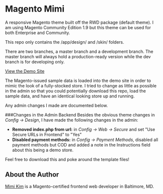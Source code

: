Magento Mimi
============

A responsive Magento theme built off the RWD package (default theme). I am using Magento Community Edition 1.9 but this theme can be used for both Enterprise and Community.

This repo only contains the /app/design/ and /skin/ folders.

There are two branches, a master branch and a development branch. The master branch will always hold a production-ready version while the dev branch is for developing only.

[View the Demo Site](http://www.mimikimwebdeveloper.com/magento-mimi)

The Magento-issued sample data is loaded into the demo site in order to mimic the look of a fully-stocked store. I tried to change as little as possible in the admin so that you could potentially download this repo, load the sample data, and have an identical looking store up and running.

Any admin changes I made are documented below.

###Changes in the Admin Backend
Besides the obvious theme changes in *Config -> Design*, I have made the following changes in the admin:

- **Removed index.php from url:** in *Config -> Web -> Secure* and set "Use Secure URLs in Frontend" to "Yes"
- **Disabled payment methods:** in *Config -> Payment Methods*, disabled all payment methods but COD and added a note in the Instructions field about this being a demo store.

Feel free to download this and poke around the template files!

About the Author
-------------
[Mimi Kim](http://www.mimikimwebdeveloper.com) is a Magento-certified frontend web developer in Baltimore, MD.